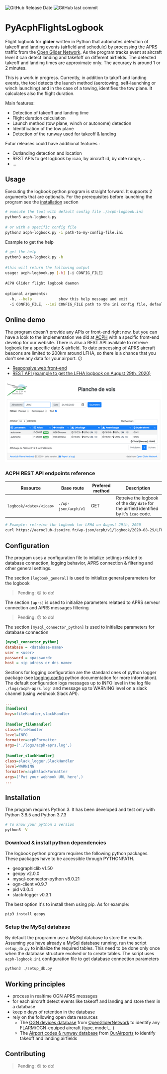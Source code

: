 ![GitHub Release Date](https://img.shields.io/github/release-date/tfraudet/PyAcphFlightsLogbook) ![GitHub last commit](https://img.shields.io/github/last-commit/tfraudet/PyAcphFlightsLogbook)

# PyAcphFlightsLogbook

Flight logbook for **glider** written in Python that automates detection of takeoff and landing events (airfield and schedule) by processing the APRS traffic from the [Open Glider Network](http://wiki.glidernet.org/).
As the program tracks event at aircraft level it can detect landing and takefoff on different airfields. The detected takeoff and landing times are approximate only. The accuracy is around 1 or 2 minutes.

This is a work in progress. Currently, in addition to takoff and landing events, the tool detects the launch method (aerotowing, self-launching or winch launching) and in the case of a towing, identifies the tow plane. It calculates also the flight duration.

Main features:

* Detection of takeoff and landing time
* Flight duration calculation
* Launch method (tow plane, winch or autonome) detection
* Identification of the tow plane
* Detection of the runway used for takeoff & landing

Futur releases could have additional features :

* Outlanding detection and location
* REST APIs to get logbook by icao, by aircraft id, by date range,...
* ...

## Usage

Executing the logbook python program is straight forward. It supports 2 arguments that are optionals. For the prerequisites before launching the program see the [installation](#installation) section

``` bash
# execute the tool with default config file ./acph-logbook.ini
python3 acph-logbook.py

# or with a specific config file
python3 acph-logbook.py -i path-to-my-config-file.ini
```

Example to get the help

``` bash
# get the help
python3 acph-logbook.py -h

#this will return the following output
usage: acph-logbook.py [-h] [-i CONFIG_FILE]

ACPH Glider flight logbook daemon

optional arguments:
  -h, --help            show this help message and exit
  -i CONFIG_FILE, --ini CONFIG_FILE path to the ini config file, default value is ./acph-logbook.ini
```

## Online demo

The program doesn't provide any APIs or front-end right now, but you can have a look to the implementation we did at [ACPH](https://aeroclub-issoire.fr) with a specific front-end develop for our website. There is also a REST API available to retreive logbook for a specific date & airfield. To date processing of APRS aircraft beacons are limited to 200km around LFHA, so there is a chance that you don't see any data for your airport. :confused:

* [Responsive web front-end](https://aeroclub-issoire.fr/wp-content/themes/zerif-lite-acph/acph-logbook.html)
* [REST API (example to get the LFHA logbook on August 29th, 2020)](https://aeroclub-issoire.fr/wp-json/acph/v1/logbook/2020-08-29/LFHA)

![ACPH Glider logbook](./doc/screenshot.png)

### ACPH REST API endpoints reference

| Resource | Base route | Prefered method | Description
| --- | --- | --- | ---|
| `logbook/<date>/<icao>` | `./wp-json/acph/v1` | GET | Retreive the logbook of the day `date` for the airfield identified by it's `icao` code.

``` bash
# Example: retreive the logbook for LFHA on August 29th, 2020
curl https://aeroclub-issoire.fr/wp-json/acph/v1/logbook/2020-08-29/LFHA
```

## Configuration

The program uses a configuration file to initalize settings related to database connection, logging behavior, APRS connection & filtering and other general settings.

The section `[logbook_general]` is used to initialize general parameters for the logbook

> Pending: :confused: to do!

The section `[aprs]` is used to initialize  parameters relataed to APRS serveur connection and APRS messages filtering

> Pending: :confused: to do!

The section `[mysql_connector_python]` is used to initialize parameters for database connection

``` ini
[mysql_connector_python]
database = <database-name>
user = <user>
password = <password>
host = <ip adress or dns name>
```

Sections for logging configuration are the standard ones of python logger package (see [logging.config](https://docs.python.org/3/library/logging.config.html) python documentation for more information). The default configuration logs messages up to INFO level in the log file `./logs/acph-aprs.log'` and message up to WARNING level on a slack channel (using webhook Slack API).

``` ini
...
[handlers]
keys=fileHandler,slackHandler

[handler_fileHandler]
class=FileHandler
level=INFO
formatter=acphFormatter
args=('./logs/acph-aprs.log',)

[handler_slackHandler]
class=slack_logger.SlackHandler
level=WARNING
formatter=acphSlackFormatter
args=('Put your webhook URL here',)
...
```

## Installation

The program requires Python 3. It has been developed and test only with Python 3.8.5 and Python 3.7.3

``` bash
# To know your python 3 version
python3 -V
```

### Download & install python dependencies

The logbook python program requires the following python packages. These packages have to be accessible through PYTHONPATH.

* geographiclib v1.50
* geopy v2.0.0
* mysql-connector-python v8.0.21
* ogn-client v0.9.7
* pid v3.0.4
* slack-logger v0.3.1

The best option it's to install them using pip. As for example:

```bash
pip3 install geopy
```

### Setup the MySql database

By default the programm use a MySql database to store the results. Assuming you have already a MySql database running, run the script ```setup_db.py``` to initialize the required tables. This need to be done only once when the database structure evolved or to create tables. The script uses ```acph-logbook.ini``` configuration file to get database connection parameters

```bash
python3 ./setup_db.py
```

## Working principles

* process in realtime OGN APRS messages
* for each aircraft detect events like takeoff and landing and store them in a database
* keep x days of retention in the database
* rely on the following open data resources
  * The [OGN devices database](http://ddb.glidernet.org/) from [OpenGliderNetwork](http://wiki.glidernet.org/) to identify any FLARM/OGN-equiped aircraft (type, model,...)
  * The [Airport codes & runway  database](https://ourairports.com/data/) from [OurAirports](https://ourairports.com/) to identify takeoff and landing airfields

## Contributing

> Pending: :confused: to do!
